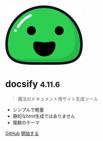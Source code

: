 ![logo](_media/icon.svg)

# docsify <small>4.11.6</small>

> 魔法のドキュメント用サイト生成ツール

- シンプルで軽量
- 静的なhtml生成ではありません
- 複数のテーマ

[GitHub](https://github.com/docsifyjs/docsify/)
[開始する](#docsify)
